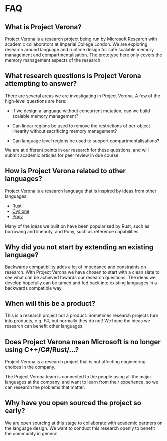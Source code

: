 # FAQ

## What is Project Verona?

Project Verona is a research project being run by Microsoft Research with 
academic collaborators at Imperial College London.
We are exploring research around language and runtime design for safe scalable
memory management and compartmentalisation.
The prototype here only covers the memory management aspects of the research.

## What research questions is Project Verona attempting to answer?

There are several areas we are investigating in Project Verona.
A few of the high-level questions are here:

* If we design a language without concurrent mutation,
  can we build scalable memory management?

* Can linear regions be used to remove the restrictions of per-object 
  linearity without sacrificing memory management?

* Can language level regions be used to support compartmentalisations?

We are at different points in our research for these questions, and will submit
academic articles for peer review in due course.

## How is Project Verona related to other languages?

Project Verona is a research language that is inspired by ideas from other languages:

* [Rust](https://www.rust-lang.org)
* [Cyclone](http://cyclone.thelanguage.org/)
* [Pony](https://github.com/ponylang/)

Many of the ideas we built on have been popularised by Rust, such as borrowing
and linearity, and Pony, such as reference capabilities.

## Why did you not start by extending an existing language?

Backwards compatibility adds a lot of impedance and constraints on research.
With Project Verona we have chosen to start with a clean slate to see what 
can be achieved towards our research questions.
The ideas we develop hopefully can be tamed
and fed back into existing languages in a backwards compatible way.

## When will this be a product?

This is a research project not a product.
Sometimes research projects turn 
into products, e.g. F#, but normally they do not! We hope the ideas we research
can benefit other languages.

## Does Project Verona mean Microsoft is no longer using C++/C#/Rust/...?

Project Verona is a research project that is not affecting engineering choices 
in the company.

The Project Verona team is connected to the people using all the major languages 
at the company, and want to learn from their experience, so we can research the 
problems that matter.

## Why have you open sourced the project so early?

We are open sourcing at this stage to collaborate with academic partners on
the language design.
We want to conduct this research openly to benefit
the community in general.
